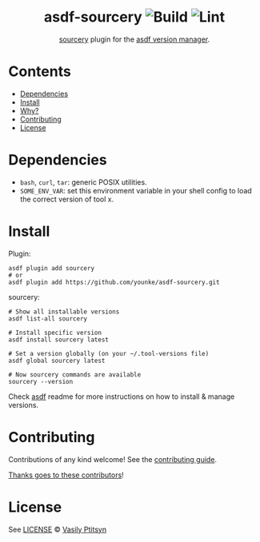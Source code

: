 <div align="center">

# asdf-sourcery ![Build](https://github.com/younke/asdf-sourcery/workflows/Build/badge.svg) ![Lint](https://github.com/younke/asdf-sourcery/workflows/Lint/badge.svg)

[sourcery](https://github.com/krzysztofzablocki/Sourcery) plugin for the [asdf version manager](https://asdf-vm.com).

</div>

# Contents

- [Dependencies](#dependencies)
- [Install](#install)
- [Why?](#why)
- [Contributing](#contributing)
- [License](#license)

# Dependencies

- `bash`, `curl`, `tar`: generic POSIX utilities.
- `SOME_ENV_VAR`: set this environment variable in your shell config to load the correct version of tool x.

# Install

Plugin:

```shell
asdf plugin add sourcery
# or
asdf plugin add https://github.com/younke/asdf-sourcery.git
```

sourcery:

```shell
# Show all installable versions
asdf list-all sourcery

# Install specific version
asdf install sourcery latest

# Set a version globally (on your ~/.tool-versions file)
asdf global sourcery latest

# Now sourcery commands are available
sourcery --version
```

Check [asdf](https://github.com/asdf-vm/asdf) readme for more instructions on how to
install & manage versions.

# Contributing

Contributions of any kind welcome! See the [contributing guide](contributing.md).

[Thanks goes to these contributors](https://github.com/younke/asdf-sourcery/graphs/contributors)!

# License

See [LICENSE](LICENSE) © [Vasily Ptitsyn](https://github.com/younke/)

